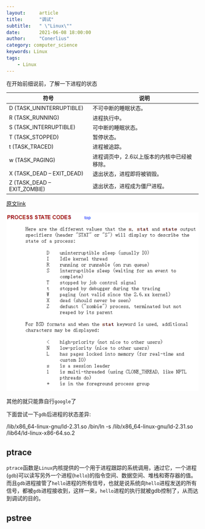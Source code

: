 ```yaml
---
layout:     article
title:      "调试"
subtitle:   " \"Linux\""
date:       2021-06-08 18:00:00
author:     "Conerlius"
category: computer_science
keywords: Linux
tags:
    - Linux
---
```


在开始前细说前，了解一下进程的状态

| 符号| 说明|
|--|--|
|D (TASK_UNINTERRUPTIBLE)|不可中断的睡眠状态。|
|R (TASK_RUNNING)|进程执行中。|
|S (TASK_INTERRUPTIBLE)|可中断的睡眠状态。|
|T (TASK_STOPPED)|暂停状态。|
|t (TASK_TRACED)|进程被追踪。|
|w (TASK_PAGING)|进程调页中，2.6以上版本的内核中已经被移除。|
|X (TASK_DEAD – EXIT_DEAD)|退出状态，进程即将被销毁。|
|Z (TASK_DEAD – EXIT_ZOMBIE)|退出状态，进程成为僵尸进程。|

[原文link](https://man7.org/linux/man-pages/man1/ps.1.html)

![png](/images/computer/lang/c++/linux_13.png)

其他的就只能靠自行`google`了

下面尝试一下`gdb`后进程的状态差异:

/lib/x86_64-linux-gnu/ld-2.31.so /bin/ln -s /lib/x86_64-linux-gnu/ld-2.31.so /lib64/ld-linux-x86-64.so.2

## ptrace

`ptrace`函数是`Linux`内核提供的一个用于进程跟踪的系统调用，通过它，一个进程(`gdb`)可以读写另外一个进程(`hello`)的指令空间、数据空间、堆栈和寄存器的值。而且`gdb`进程接管了`hello`进程的所有信号，也就是说系统向`hello`进程发送的所有信号，都被`gdb`进程接收到，这样一来，`hello`进程的执行就被gdb控制了，从而达到调试的目的。


## pstree